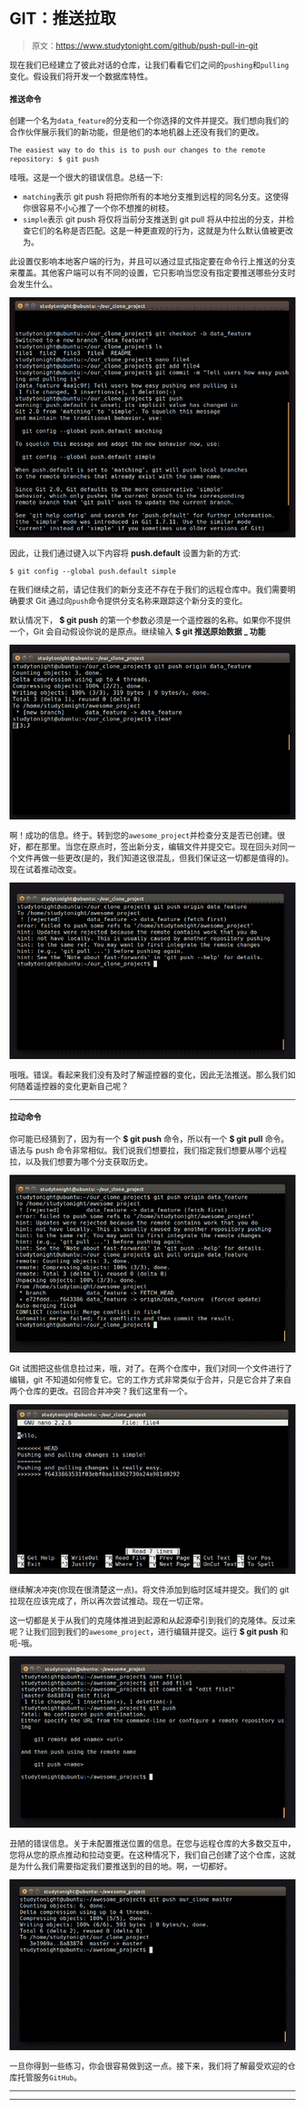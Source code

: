 # GIT：推送拉取

> 原文：<https://www.studytonight.com/github/push-pull-in-git>

现在我们已经建立了彼此对话的仓库，让我们看看它们之间的`pushing`和`pulling`变化。假设我们将开发一个数据库特性。

#### 推送命令

创建一个名为`data_feature`的分支和一个你选择的文件并提交。我们想向我们的合作伙伴展示我们的新功能，但是他们的本地机器上还没有我们的更改。

```
The easiest way to do this is to push our changes to the remote repository: $ git push
```

哇哦。这是一个很大的错误信息。总结一下:

*   `matching`表示 git push 将把你所有的本地分支推到远程的同名分支。这使得你很容易不小心推了一个你不想推的树枝。
*   `simple`表示 git push 将仅将当前分支推送到 git pull 将从中拉出的分支，并检查它们的名称是否匹配。这是一种更直观的行为，这就是为什么默认值被更改为。

此设置仅影响本地客户端的行为，并且可以通过显式指定要在命令行上推送的分支来覆盖。其他客户端可以有不同的设置，它只影响当您没有指定要推送哪些分支时会发生什么。

![Pushing and Pulling in GIT](img/ad4450ac47cfd66b2bcef08dda46494c.png)

因此，让我们通过键入以下内容将 **push.default** 设置为新的方式:

```
$ git config --global push.default simple
```

在我们继续之前，请记住我们的新分支还不存在于我们的远程仓库中。我们需要明确要求 Git 通过向`push`命令提供分支名称来跟踪这个新分支的变化。

默认情况下， **$ git push** 的第一个参数必须是一个遥控器的名称。如果你不提供一个，Git 会自动假设你说的是原点。继续输入 **$ git 推送原始数据 _ 功能**

![Pushing and Pulling in GIT](img/030321ac988bd31b5b5bfc01402b0444.png)

啊！成功的信息。终于。转到您的`awesome_project`并检查分支是否已创建。很好，都在那里。当您在原点时，签出新分支，编辑文件并提交它。现在回头对同一个文件再做一些更改(是的，我们知道这很混乱，但我们保证这一切都是值得的)。现在试着推动改变。

![Pushing and Pulling in GIT](img/7142c14eabf2587e7e20045b2bd4e8c0.png)

哦哦。错误。看起来我们没有及时了解遥控器的变化，因此无法推送。那么我们如何随着遥控器的变化更新自己呢？

* * *

#### 拉动命令

你可能已经猜到了，因为有一个 **$ git push** 命令，所以有一个 **$ git pull** 命令。语法与 push 命令非常相似。我们说我们想要拉，我们指定我们想要从哪个远程拉，以及我们想要为哪个分支获取历史。

![Pushing and Pulling in GIT](img/748fe904fda6c6e5202092b8a346474d.png)

Git 试图把这些信息拉过来，哦，对了。在两个仓库中，我们对同一个文件进行了编辑，git 不知道如何修复它。它的工作方式非常类似于合并，只是它合并了来自两个仓库的更改。召回合并冲突？我们这里有一个。

![Pushing and Pulling in GIT](img/fcd9fe33a3bc1022b92daf19d583f8f3.png)

继续解决冲突(你现在很清楚这一点)。将文件添加到临时区域并提交。我们的 git 拉现在应该完成了，所以再次尝试推动。现在一切正常。

这一切都是关于从我们的克隆体推进到起源和从起源牵引到我们的克隆体。反过来呢？让我们回到我们的`awesome_project`，进行编辑并提交。运行 **$ git push** 和呃-哦。

![Pushing and Pulling in GIT](img/818109264ed433bce9c12e20a0ca3578.png)

丑陋的错误信息。关于未配置推送位置的信息。在您与远程仓库的大多数交互中，您将从您的原点推动和拉动变更。在这种情况下，我们自己创建了这个仓库，这就是为什么我们需要指定我们要推送到的目的地。啊，一切都好。

![Pushing and Pulling in GIT](img/646d8ca8f403f2b5e97d4f42e4dfeb5b.png)

一旦你得到一些练习，你会很容易做到这一点。接下来，我们将了解最受欢迎的仓库托管服务`GitHub`。

* * *

* * *